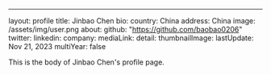 ---
layout: profile
title: Jinbao Chen
bio: 
country: China
address: China
image: /assets/img/user.png
about: 
github: "https://github.com/baobao0206"
twitter: 
linkedin:
company: 
mediaLink:
detail: 
thumbnailImage:
lastUpdate: Nov 21, 2023
multiYear: false

This is the body of Jinbao Chen's profile page.
